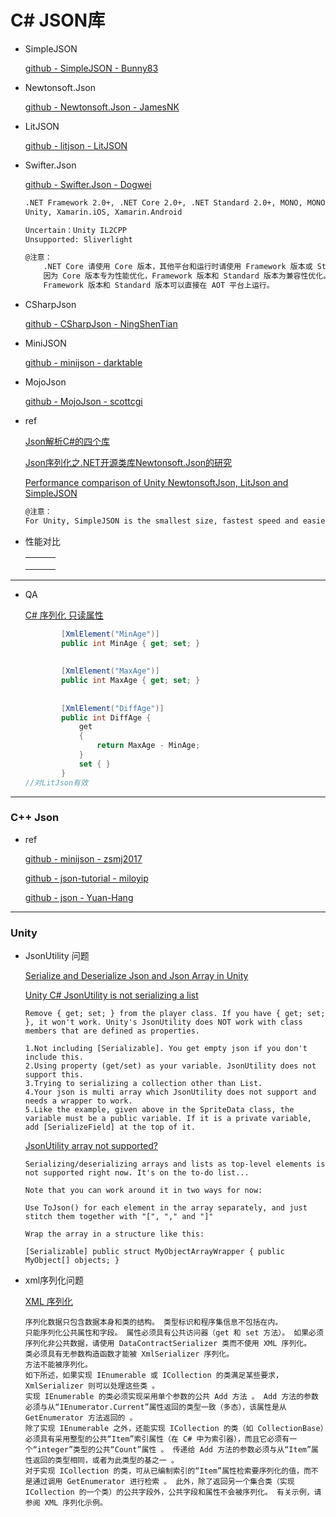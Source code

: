 # C# JSON库

* SimpleJSON

  [github - SimpleJSON - Bunny83](https://github.com/Bunny83/SimpleJSON)

* Newtonsoft.Json

  [github - Newtonsoft.Json - JamesNK](https://github.com/JamesNK/Newtonsoft.Json)

* LitJSON

  [github - litjson - LitJSON](https://github.com/LitJSON/litjson)

* Swifter.Json

  [github - Swifter.Json - Dogwei](https://github.com/Dogwei/Swifter.Json)

  ``` tex
  .NET Framework 2.0+, .NET Core 2.0+, .NET Standard 2.0+, MONO, MONO AOT, MONO FULL-AOT,
  Unity, Xamarin.iOS, Xamarin.Android
  
  Uncertain：Unity IL2CPP
  Unsupported: Sliverlight
  
  @注意：
      .NET Core 请使用 Core 版本，其他平台和运行时请使用 Framework 版本或 Standard 版本。
      因为 Core 版本专为性能优化，Framework 版本和 Standard 版本为兼容性优化。
      Framework 版本和 Standard 版本可以直接在 AOT 平台上运行。
  ```

  

* CSharpJson

  [github - CSharpJson - NingShenTian](https://github.com/NingShenTian/CsharpJson)

* MiniJSON

  [github - minijson - darktable](https://gist.github.com/darktable/1411710)

* MojoJson

  [github - MojoJson - scottcgi](https://github.com/scottcgi/MojoJson)





* ref

  [Json解析C#的四个库](https://yaojiaxinpc.github.io/3JsonDeal/)

  [Json序列化之.NET开源类库Newtonsoft.Json的研究](https://www.cnblogs.com/yunfeifei/p/4086014.html)

  [Performance comparison of Unity NewtonsoftJson, LitJson and SimpleJSON](https://programming.vip/docs/performance-comparison-of-unity-newtonsoftjson-litjson-and-simplejson.html)

  ``` tex
  @注意：
  For Unity, SimpleJSON is the smallest size, fastest speed and easiest integration
  ```

  



* 性能对比

  |      |      |      |
  | ---- | ---- | ---- |
  |      |      |      |
  |      |      |      |
  |      |      |      |

  



---





* QA

  [C# 序列化 只读属性](https://blog.csdn.net/lj22377/article/details/47253725)

  ``` c#
          [XmlElement("MinAge")]
          public int MinAge { get; set; }
   
   
          [XmlElement("MaxAge")]
          public int MaxAge { get; set; }
   
   
          [XmlElement("DiffAge")]
          public int DiffAge {
              get
              {
                  return MaxAge - MinAge;
              }
              set { }
          }
  //对LitJson有效
  ```

  



---



### C++ Json

* ref

  [github - minijson - zsmj2017](https://github.com/zsmj2017/MiniJson)

  [github - json-tutorial - miloyip](https://github.com/miloyip/json-tutorial)

  [github - json - Yuan-Hang](https://github.com/Yuan-Hang/Json)




---





### Unity

* JsonUtility 问题

  [Serialize and Deserialize Json and Json Array in Unity](https://stackoverflow.com/questions/36239705/serialize-and-deserialize-json-and-json-array-in-unity)

  [Unity C# JsonUtility is not serializing a list](https://stackoverflow.com/questions/41787091/unity-c-sharp-jsonutility-is-not-serializing-a-list)

  ``` text
  Remove { get; set; } from the player class. If you have { get; set; }, it won't work. Unity's JsonUtility does NOT work with class members that are defined as properties.
  ```

  ``` text
  1.Not including [Serializable]. You get empty json if you don't include this.
  2.Using property (get/set) as your variable. JsonUtility does not support this.
  3.Trying to serializing a collection other than List.
  4.Your json is multi array which JsonUtility does not support and needs a wrapper to work.
  5.Like the example, given above in the SpriteData class, the variable must be a public variable. If it is a private variable, add [SerializeField] at the top of it.
  ```

  [JsonUtility array not supported?](https://answers.unity.com/questions/1123326/jsonutility-array-not-supported.html)

  ``` text]
  Serializing/deserializing arrays and lists as top-level elements is not supported right now. It's on the to-do list...
  
  Note that you can work around it in two ways for now:
  
  Use ToJson() for each element in the array separately, and just stitch them together with "[", "," and "]"
  
  Wrap the array in a structure like this:
  
  [Serializable] public struct MyObjectArrayWrapper { public MyObject[] objects; }
  ```

  

* xml序列化问题

  [XML 序列化](https://docs.microsoft.com/zh-cn/dotnet/standard/serialization/introducing-xml-serialization)

  ``` text
  序列化数据只包含数据本身和类的结构。 类型标识和程序集信息不包括在内。
  只能序列化公共属性和字段。 属性必须具有公共访问器（get 和 set 方法）。 如果必须序列化非公共数据，请使用 DataContractSerializer 类而不使用 XML 序列化。
  类必须具有无参数构造函数才能被 XmlSerializer 序列化。
  方法不能被序列化。
  如下所述，如果实现 IEnumerable 或 ICollection 的类满足某些要求，XmlSerializer 则可以处理这些类 。
  实现 IEnumerable 的类必须实现采用单个参数的公共 Add 方法 。 Add 方法的参数必须与从“IEnumerator.Current”属性返回的类型一致（多态），该属性是从 GetEnumerator 方法返回的 。
  除了实现 IEnumerable 之外，还能实现 ICollection 的类（如 CollectionBase）必须具有采用整型的公共“Item”索引属性（在 C# 中为索引器），而且它必须有一个“integer”类型的公共“Count”属性 。 传递给 Add 方法的参数必须与从“Item”属性返回的类型相同，或者为此类型的基之一 。
  对于实现 ICollection 的类，可从已编制索引的“Item”属性检索要序列化的值，而不是通过调用 GetEnumerator 进行检索 。 此外，除了返回另一个集合类（实现 ICollection 的一个类）的公共字段外，公共字段和属性不会被序列化。 有关示例，请参阅 XML 序列化示例。
  ```

  